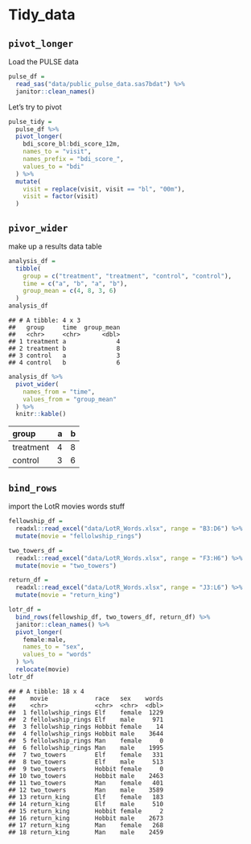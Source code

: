 Tidy\_data
================

## `pivot_longer`

Load the PULSE data

``` r
pulse_df = 
  read_sas("data/public_pulse_data.sas7bdat") %>% 
  janitor::clean_names()
```

Let’s try to pivot

``` r
pulse_tidy = 
  pulse_df %>% 
  pivot_longer(
    bdi_score_bl:bdi_score_12m,
    names_to = "visit",
    names_prefix = "bdi_score_",
    values_to = "bdi"
  ) %>% 
  mutate(
    visit = replace(visit, visit == "bl", "00m"),
    visit = factor(visit)
  )
```

## `pivor_wider`

make up a results data table

``` r
analysis_df = 
  tibble(
    group = c("treatment", "treatment", "control", "control"),
    time = c("a", "b", "a", "b"),
    group_mean = c(4, 8, 3, 6)
  )
analysis_df
```

    ## # A tibble: 4 x 3
    ##   group     time  group_mean
    ##   <chr>     <chr>      <dbl>
    ## 1 treatment a              4
    ## 2 treatment b              8
    ## 3 control   a              3
    ## 4 control   b              6

``` r
analysis_df %>% 
  pivot_wider(
    names_from = "time",
    values_from = "group_mean"
  ) %>% 
  knitr::kable()
```

| group     |   a |   b |
|:----------|----:|----:|
| treatment |   4 |   8 |
| control   |   3 |   6 |

## `bind_rows`

import the LotR movies words stuff

``` r
fellowship_df = 
  readxl::read_excel("data/LotR_Words.xlsx", range = "B3:D6") %>% 
  mutate(movie = "fellolwship_rings")

two_towers_df = 
  readxl::read_excel("data/LotR_Words.xlsx", range = "F3:H6") %>% 
  mutate(movie = "two_towers")

return_df = 
  readxl::read_excel("data/LotR_Words.xlsx", range = "J3:L6") %>% 
  mutate(movie = "return_king")

lotr_df = 
  bind_rows(fellowship_df, two_towers_df, return_df) %>% 
  janitor::clean_names() %>% 
  pivot_longer(
    female:male,
    names_to = "sex",
    values_to = "words"
  ) %>% 
  relocate(movie)
lotr_df
```

    ## # A tibble: 18 x 4
    ##    movie             race   sex    words
    ##    <chr>             <chr>  <chr>  <dbl>
    ##  1 fellolwship_rings Elf    female  1229
    ##  2 fellolwship_rings Elf    male     971
    ##  3 fellolwship_rings Hobbit female    14
    ##  4 fellolwship_rings Hobbit male    3644
    ##  5 fellolwship_rings Man    female     0
    ##  6 fellolwship_rings Man    male    1995
    ##  7 two_towers        Elf    female   331
    ##  8 two_towers        Elf    male     513
    ##  9 two_towers        Hobbit female     0
    ## 10 two_towers        Hobbit male    2463
    ## 11 two_towers        Man    female   401
    ## 12 two_towers        Man    male    3589
    ## 13 return_king       Elf    female   183
    ## 14 return_king       Elf    male     510
    ## 15 return_king       Hobbit female     2
    ## 16 return_king       Hobbit male    2673
    ## 17 return_king       Man    female   268
    ## 18 return_king       Man    male    2459
